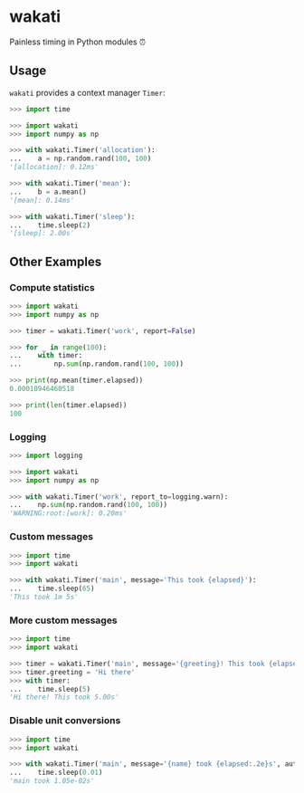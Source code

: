 # wakati
Painless timing in Python modules ⏰

## Usage
`wakati` provides a context manager `Timer`:

```python
>>> import time

>>> import wakati
>>> import numpy as np

>>> with wakati.Timer('allocation'):
...    a = np.random.rand(100, 100)
'[allocation]: 0.12ms'

>>> with wakati.Timer('mean'):
...    b = a.mean()
'[mean]: 0.14ms'

>>> with wakati.Timer('sleep'):
...    time.sleep(2)
'[sleep]: 2.00s'
```

## Other Examples

### Compute statistics

```python
>>> import wakati
>>> import numpy as np

>>> timer = wakati.Timer('work', report=False)

>>> for _ in range(100):
...    with timer:
...        np.sum(np.random.rand(100, 100))

>>> print(np.mean(timer.elapsed))
0.00010946460518

>>> print(len(timer.elapsed))
100
```

### Logging

```python
>>> import logging

>>> import wakati
>>> import numpy as np

>>> with wakati.Timer('work', report_to=logging.warn):
...    np.sum(np.random.rand(100, 100))
'WARNING:root:[work]: 0.20ms'
```

### Custom messages

```python
>>> import time
>>> import wakati

>>> with wakati.Timer('main', message='This took {elapsed}'):
...    time.sleep(65)
'This took 1m 5s'
```

### More custom messages

```python
>>> import time
>>> import wakati

>>> timer = wakati.Timer('main', message='{greeting}! This took {elapsed}')
>>> timer.greeting = 'Hi there'
>>> with timer:
...    time.sleep(5)
'Hi there! This took 5.00s'
```

### Disable unit conversions

```python
>>> import time
>>> import wakati

>>> with wakati.Timer('main', message='{name} took {elapsed:.2e}s', auto_unit=False):
...    time.sleep(0.01)
'main took 1.05e-02s'
